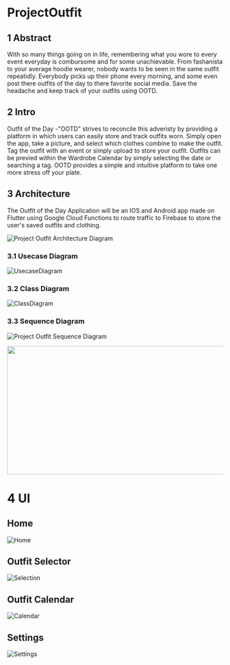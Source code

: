 # ProjectOutfit

## 1 Abstract
With so many things going on in life, remembering what you wore to every event everyday is combursome and for some unachievable. From fashanista to your average hoodie wearer, nobody wants to be seen in the same outfit repeatidly. Everybody picks up their phone every morning, and some even post there outfits of the day to there favorite social media. Save the headache and keep track of your outfits using OOTD.
## 2 Intro
Outfit of the Day -"OOTD" strives to reconcile this adveristy by providing a platform in which users can easily store and track outfits worn. Simply open the app, take a picture, and select which clothes combine to make the outfit. Tag the outfit with an event or simply upload to store your outfit. Outfits can be previed within the Wardrobe Calendar by simply selecting the date or searching a tag. OOTD provides a simple and intuitive platform to take one more stress off your plate.

## 3 Architecture
The Outfit of the Day Application will be an IOS and Android app made on Flutter using Google Cloud Functions to route traffic to Firebase to store the user's saved outfits and clothing.

![Project Outfit Architecture Diagram](https://user-images.githubusercontent.com/113374113/193295951-4de34ec4-aa7b-4718-acef-6d26425b8907.png)
### 3.1 Usecase Diagram
![UsecaseDiagram](https://github.com/jdenhof/ProjectOutfit/blob/main/resources/UsecaseDiagram.png)
### 3.2 Class Diagram
![ClassDiagram](https://github.com/jdenhof/ProjectOutfit/blob/main/resources/ClassDiagram.png)
### 3.3 Sequence Diagram
![Project Outfit Sequence Diagram](https://user-images.githubusercontent.com/113374113/193301027-371d83ad-363c-4823-8154-d72ae0e8b7be.png)

<img src="https://user-images.githubusercontent.com/113374113/193301027-371d83ad-363c-4823-8154-d72ae0e8b7be.png"  width="600" height="300">

# 4 UI 
## Home
![Home](https://github.com/jdenhof/ProjectOutfit/blob/main/resources/HomeScreen.png)
## Outfit Selector
![Selection](https://github.com/jdenhof/ProjectOutfit/blob/main/resources/Selection.png)
## Outfit Calendar
![Calendar](https://github.com/jdenhof/ProjectOutfit/blob/main/resources/Calendar.png)
##  Settings
![Settings](https://github.com/jdenhof/ProjectOutfit/blob/main/resources/Settings.png)





